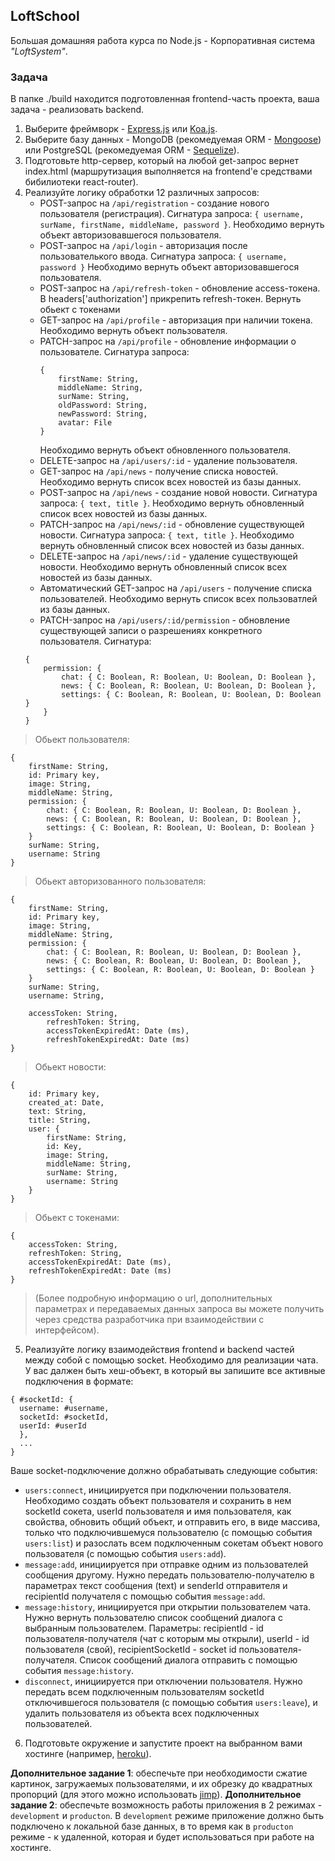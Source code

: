 ## LoftSchool

Большая домашняя работа курса по Node.js - Корпоративная система _"LoftSystem"_.

### Задача

В папке ./build находится подготовленная frontend-часть проекта, ваша задача - реализовать backend.

1.  Выберите фреймворк - [Express.js](http://expressjs.com/ru/) или [Koa.js](http://koajs.com/).
2.  Выберите базу данных - MongoDB (рекомедуемая ORM - [Mongoose](http://mongoosejs.com/)) или PostgreSQL (рекомедуемая ORM - [Sequelize](http://docs.sequelizejs.com/)).
3.  Подготовьте http-сервер, который на любой get-запрос вернет index.html (маршрутизация выполняется на frontend'e средствами бибилиотеки react-router).
4.  Реализуйте логику обработки 12 различных запросов:
    - POST-запрос на `/api/registration` - создание нового пользователя (регистрация). Сигнатура запроса: `{ username, surName, firstName, middleName, password }`. Необходимо вернуть объект авторизовавшегося пользователя.
    - POST-запрос на `/api/login` - авторизация после пользователького ввода. Cигнатура запроса: `{ username, password }` Необходимо вернуть объект авторизовавшегося пользователя.
    - POST-запрос на `/api/refresh-token` - обновление access-токена. В headers['authorization'] прикрепить refresh-токен. Вернуть обьект с токенами
    - GET-запрос на `/api/profile` - авторизация при наличии токена. Необходимо вернуть объект пользователя.
    - PATCH-запрос на `/api/profile` - обновление информации о пользователе.
        Сигнатура запроса:
        ```
        {
            firstName: String,
            middleName: String,
            surName: String,
            oldPassword: String,
            newPassword: String,
            avatar: File
        }
        ```
        Необходимо вернуть объект обновленного пользователя.
    - DELETE-запрос на `/api/users/:id` - удаление пользователя.
    - GET-запрос на `/api/news` - получение списка новостей. Необходимо вернуть список всех новостей из базы данных.
    - POST-запрос на `/api/news` - создание новой новости. Сигнатура запроса: `{ text, title }`. Необходимо вернуть обновленный список всех новостей из базы данных.
    - PATCH-запрос на `/api/news/:id` - обновление существующей новости. Сигнатура запроса: `{ text, title }`. Необходимо вернуть обновленный список всех новостей из базы данных.
    - DELETE-запрос на `/api/news/:id` - удаление существующей новости. Необходимо вернуть обновленный список всех новостей из базы данных.
    - Автоматический GET-запрос на `/api/users` - получение списка пользователей. Необходимо вернуть список всех пользоватлей из базы данных.
    - PATCH-запрос на `/api/users/:id/permission` - обновление существующей записи о разрешениях конкретного пользователя. Сигнатура:
    ```
    {
        permission: {
            chat: { C: Boolean, R: Boolean, U: Boolean, D: Boolean },
            news: { C: Boolean, R: Boolean, U: Boolean, D: Boolean },
            settings: { C: Boolean, R: Boolean, U: Boolean, D: Boolean }
        }
    }
    ```
> Обьект пользователя:
```
{
    firstName: String,
    id: Primary key,
    image: String,
    middleName: String,
    permission: {
        chat: { C: Boolean, R: Boolean, U: Boolean, D: Boolean },
        news: { C: Boolean, R: Boolean, U: Boolean, D: Boolean },
        settings: { C: Boolean, R: Boolean, U: Boolean, D: Boolean }
    }
    surName: String,
    username: String
}
```
> Обьект авторизованного пользователя:
```
{
    firstName: String,
    id: Primary key,
    image: String,
    middleName: String,
    permission: {
        chat: { C: Boolean, R: Boolean, U: Boolean, D: Boolean },
        news: { C: Boolean, R: Boolean, U: Boolean, D: Boolean },
        settings: { C: Boolean, R: Boolean, U: Boolean, D: Boolean }
    }
    surName: String,
    username: String,

    accessToken: String,
        refreshToken: String,
        accessTokenExpiredAt: Date (ms),
        refreshTokenExpiredAt: Date (ms)
}
```
> Обьект новости:
```
{
    id: Primary key,
    created_at: Date,
    text: String,
    title: String,
    user: {
        firstName: String,
        id: Key,
        image: String,
        middleName: String,
        surName: String,
        username: String
    }
}
```
> Обьект с токенами:
```
{
    accessToken: String,
    refreshToken: String,
    accessTokenExpiredAt: Date (ms),
    refreshTokenExpiredAt: Date (ms)
}
```
> (Более подробную информацию о url, дополнительных параметрах и передаваемых данных запроса вы можете получить через средства разработчика при взаимодействии с интерфейсом).

5.  Реализуйте логику взаимодействия frontend и backend частей между собой с помощью socket. Необходимо для реализации чата. У вас далжен быть хеш-объект, в который вы запишите все активные подключения в формате:

```
{ #socketId: {
  username: #username,
  socketId: #socketId,
  userId: #userId
  },
  ...
}
```

Ваше socket-подключение должно обрабатывать следующие события:

- `users:connect`, инициируется при подключении пользователя. Необходимо создать объект пользователя и сохранить в нем socketId сокета, userId пользователя и имя пользователя, как свойства, обновить общий объект, и отправить его, в виде массива, только что подключившемуся пользователю (с помощью события `users:list`) и разослать всем подключенным сокетам объект нового пользователя (с помощью события `users:add`).
- `message:add`, инициируется при отправке одним из пользователей сообщения другому. Нужно передать пользователю-получателю в параметрах текст сообщения (text) и senderId отправителя и recipientId получателя с помощью события `message:add`.
- `message:history`, инициируется при открытии пользователем чата. Нужно вернуть пользователю список сообщений диалога с выбранным пользователем. Параметры: recipientId - id пользователя-получателя (чат с которым мы открыли), userId - id пользователя (свой), recipientSocketId - socket id пользователя-получателя. Список сообщений диалога отправить с помощью события `message:history`.
- `disconnect`, инициируется при отключении пользователя. Нужно передать всем подключенным пользователям socketId отключившегося пользователя (с помощью события `users:leave`), и удалить пользователя из объекта всех подключенных пользователей.

6.  Подготовьте окружение и запустите проект на выбранном вами хостинге (например, [heroku](https://www.heroku.com/)).

**Дополнительное задание 1**: обеспечьте при необходимости сжатие картинок, загружаемых пользователями, и их обрезку до квадратных пропорций (для этого можно использовать [jimp](https://github.com/oliver-moran/jimp)).
**Дополнительное задание 2**: обеспечьте возможность работы приложения в 2 режимах - `development` и `producton`. В `development` режиме приложение должно быть подключено к локальной базе данных, в то время как в `producton` режиме - к удаленной, которая и будет использоваться при работе на хостинге.

